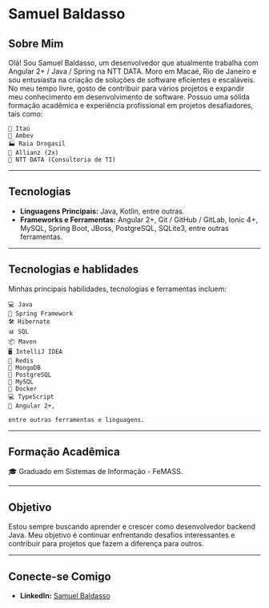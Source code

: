 # Samuel Baldasso

## Sobre Mim

Olá! Sou Samuel Baldasso, um desenvolvedor que atualmente trabalha com Angular 2+ / Java / Spring na NTT DATA. Moro em Macaé, Rio de Janeiro e sou entusiasta na criação de soluções de software eficientes e escaláveis. No meu tempo livre, gosto de contribuir para vários projetos e expandir meu conhecimento em desenvolvimento de software. Possuo uma sólida formação acadêmica e experiência profissional em projetos desafiadores, tais como: 

    🏦 Itaú
    💼 Ambev
    🏭 Raia Drogasil
    🏢 Allianz (2x)
    💼 NTT DATA (Consultoria de TI)

---

## Tecnologias
- **Linguagens Principais:** Java, Kotlin, entre outras.
- **Frameworks e Ferramentas:** Angular 2+, Git / GitHub / GitLab, Ionic 4+, MySQL, Spring Boot, JBoss, PostgreSQL, SQLite3, entre outras ferramentas.

---

## Tecnologias e hablidades

Minhas principais habilidades, tecnologias e ferramentas incluem:

    💻 Java
    💼 Spring Framework
    🛠️ Hibernate
    📊 SQL
    📦 Maven
    🖥️ IntelliJ IDEA
    💾 Redis
    🍃 MongoDB
    🐘 PostgreSQL
    🐬 MySQL
    🐳 Docker
    💻 TypeScript
    💼 Angular 2+,

    entre outras ferramentas e linguagens.

---

## Formação Acadêmica

🎓 Graduado em Sistemas de Informação - FeMASS.

---

## Objetivo

Estou sempre buscando aprender e crescer como desenvolvedor backend Java. Meu objetivo é continuar enfrentando desafios interessantes e contribuir para projetos que fazem a diferença para outros.

---

## Conecte-se Comigo

- **LinkedIn:** [Samuel Baldasso](https://www.linkedin.com/in/samuel-baldasso-91903b141/)
